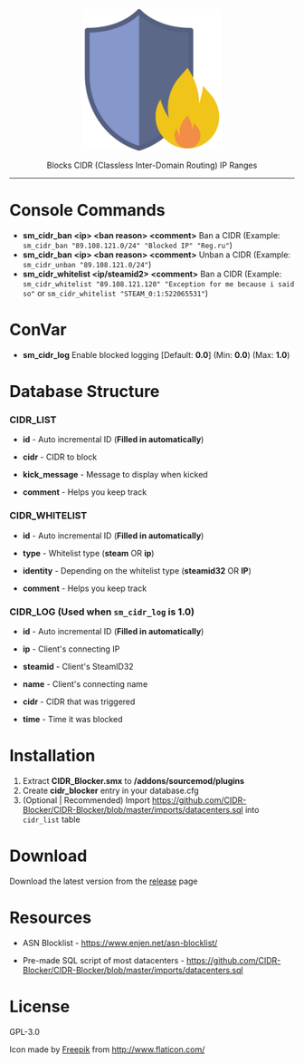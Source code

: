 <p align="center">
	<img alt="CIDR Blocker" src="https://github.com/CIDR-Blocker/CIDR-Blocker/blob/master/assets/img/CIDR_Blocker.png?raw=true" height="250" width="250">
</p>

<p align="center">
	Blocks CIDR (Classless Inter-Domain Routing) IP Ranges
</p>

---

# Console Commands

- **sm_cidr_ban \<ip> \<ban reason\> \<comment\>** Ban a CIDR (Example: `sm_cidr_ban "89.108.121.0/24" "Blocked IP" "Reg.ru"`)
- **sm_cidr_ban \<ip> \<ban reason\> \<comment\>** Unban a CIDR (Example: `sm_cidr_unban "89.108.121.0/24"`)
- **sm_cidr_whitelist \<ip/steamid2\> \<comment\>** Ban a CIDR (Example: `sm_cidr_whitelist "89.108.121.120" "Exception for me because i said so"` or `sm_cidr_whitelist "STEAM_0:1:522065531"`)

# ConVar

- **sm_cidr_log** Enable blocked logging [Default: **0.0**] (Min: **0.0**) (Max: **1.0**)

# Database Structure

### CIDR_LIST

- **id** - Auto incremental ID (**Filled in automatically**)

- **cidr** - CIDR to block

- **kick_message** - Message to display when kicked

- **comment** - Helps you keep track

### CIDR_WHITELIST

- **id** - Auto incremental ID (**Filled in automatically**)

- **type** - Whitelist type (**steam** OR **ip**)

- **identity** - Depending on the whitelist type (**steamid32** OR **IP**)

- **comment** - Helps you keep track

### CIDR_LOG (Used when `sm_cidr_log` is **1.0**)

- **id** - Auto incremental ID (**Filled in automatically**)

- **ip** - Client's connecting IP

- **steamid** - Client's SteamID32

- **name** - Client's connecting name

- **cidr** - CIDR that was triggered

- **time** - Time it was blocked

# Installation

1. Extract **CIDR_Blocker.smx** to **/addons/sourcemod/plugins**
2. Create **cidr_blocker** entry in your database.cfg
3. (Optional | Recommended) Import https://github.com/CIDR-Blocker/CIDR-Blocker/blob/master/imports/datacenters.sql into `cidr_list` table


# Download

Download the latest version from the [release](https://github.com/CIDR-Blocker/CIDR-Blocker/releases) page

# Resources

- ASN Blocklist - https://www.enjen.net/asn-blocklist/

- Pre-made SQL script of most datacenters - https://github.com/CIDR-Blocker/CIDR-Blocker/blob/master/imports/datacenters.sql

# License

GPL-3.0

Icon made by <a href="http://www.freepik.com/" target="_blank">Freepik</a> from <a href="http://www.flaticon.com/" target="_blank">http://www.flaticon.com/</a>
